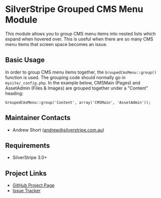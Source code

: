 # SilverStripe Grouped CMS Menu Module

This module allows you to group CMS menu items into nested lists which expand
when hovered over. This is useful when there are so many CMS menu items that
screen space becomes an issue.

## Basic Usage
In order to group CMS menu items together, the `GroupedCmsMenu::group()` function
is used. The grouping code should normally go in `mysite/_config.php`. In the
example below, CMSMain (Pages) and AssetAdmin (Files &amp; Images) are grouped
together under a "Content" heading:

	GroupedCmsMenu::group('Content', array('CMSMain', 'AssetAdmin'));

## Maintainer Contacts
* Andrew Short (<andrew@silverstripe.com.au>)

## Requirements
* SilverStripe 3.0+

## Project Links
* [GitHub Project Page](https://github.com/ajshort/silverstripe-groupedcmsmenu)
* [Issue Tracker](https://github.com/ajshort/silverstripe-groupedcmsmenu/issues)
